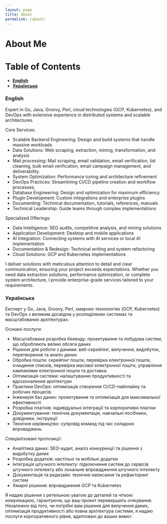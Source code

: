 ```yaml
---
layout: page
title: About
permalink: /about/
---
```


# About Me

# Table of Contents
- [**English**](#about-english)
- [**Українська**](#about-ukrainian)


<a name="about-english"></a>
### **English**

Expert in Go, Java, Groovy, Perl, cloud technologies (GCP, Kubernetes), and DevOps with extensive experience in distributed systems and scalable architectures.

Core Services:

- Scalable Backend Engineering: Design and build systems that handle massive workloads
- Data Solutions: Web scraping, extraction, mining, transformation, and analysis
- Mail processing: Mail scraping, email validation, email verification, list cleaning, bulk email verification, email campaign management, and deliverability.
- System Optimization: Performance tuning and architecture refinement
- DevOps Practices: Streamlining CI/CD pipeline creation and workflow processes.
- Database Engineering: Design and optimization for maximum efficiency
- Plugin Development: Custom integrations and enterprise plugins
- Documenting: Technical documentation, tutorials, references, manuals
- Technical Leadership: Guide teams through complex implementations

Specialized Offerings:

- Data Intelligence: SEO audits, competitive analysis, and mining solutions
- Application Development: Desktop and mobile applications
- AI Integration: Connecting systems with AI services or local AI implementation
- Documentation & Redesign: Technical writing and system refactoring
- Cloud Solutions: GCP and Kubernetes implementations

I deliver solutions with meticulous attention to detail and clear communication, ensuring your project exceeds expectations.
Whether you need data extraction solutions, performance optimization, or complete system architecture, I provide enterprise-grade services tailored to your requirements.

<a name="about-ukrainian"></a>
### **Українська**

Експерт у Go, Java, Groovy, Perl, хмарних технологіях (GCP, Kubernetes) та DevOps з великим досвідом у розподілених системах та масштабованих архітектурах.

Основні послуги:

- Масштабована розробка бекенду: проектування та побудова систем, що обробляють великі обсяги даних
- Рішення для роботи з даними: веб-скрейпінг, вилучення, видобуток, перетворення та аналіз даних
- Обробка пошти: скрейпінг пошти, перевірка електронної пошти, очищення списків, перевірка масової електронної пошти, управління кампаніями електронної пошти та доставка.
- Оптимізація системи: налаштування продуктивності та вдосконалення архітектури
- Практики DevOps: оптимізація створення CI/CD-пайплайну та робочих процесів.
- Інженерія баз даних: проектування та оптимізація для максимальної ефективності
- Розробка плагінів: індивідуальні інтеграції та корпоративні плагіни
- Документування: технічна документація, навчальні посібники, довідники, інструкції
- Технічне керівництво: супровід команд під час складних впроваджень

Спеціалізовані пропозиції:

- Аналітика даних: SEO-аудит, аналіз конкуренції та рішення з видобутку даних
- Розробка додатків: настільні та мобільні додатки
- Інтеграція штучного інтелекту: підключення систем до сервісів штучного інтелекту або локальне впровадження штучного інтелекту
- Документація та редизайн: технічне написання та рефакторинг систем
- Хмарні рішення: впровадження GCP та Kubernetes

Я надаю рішення з ретельною увагою до деталей та чіткою комунікацією, гарантуючи, що ваш проект перевершить очікування.
Незалежно від того, чи потрібні вам рішення для вилучення даних, оптимізація продуктивності або повна архітектура системи, я надаю послуги корпоративного рівня, адаптовані до ваших вимог.
